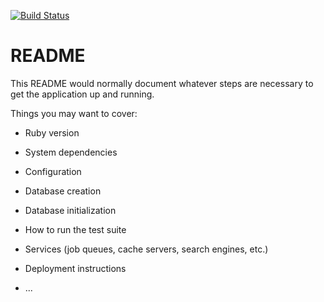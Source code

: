 [![Build Status](https://travis-ci.com/ander7en/backend.svg?token=bnWdo5r79feoj1VViMaz&branch=master)](https://travis-ci.com/ander7en/backend)

# README

This README would normally document whatever steps are necessary to get the
application up and running.

Things you may want to cover:

* Ruby version

* System dependencies

* Configuration

* Database creation

* Database initialization

* How to run the test suite

* Services (job queues, cache servers, search engines, etc.)

* Deployment instructions

* ...
